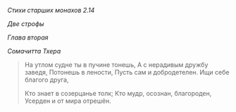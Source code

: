 *Стихи старших монахов 2\.14*

*Две строфы*

*Глава вторая*

*Сомачитта Тхера*

> На утлом судне ты в пучине тонешь,
> А с нерадивым дружбу заведя,
> Потонешь в лености,
> Пусть сам и добродетелен\.
> Ищи себе благого друга,
>
> Кто знает в созерцанье толк;
> Кто мудр, осознан, благороден,
> Усерден и от мира отрешён\.